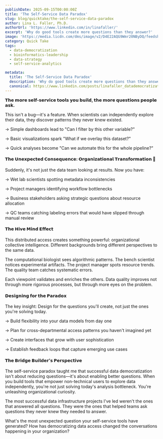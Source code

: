 ```yaml
---
publishDate: 2025-09-15T00:00:00Z
title: 'The Self-Service Data Paradox'
slug: blog/quicktake/the-self-service-data-paradox
author: Lina L. Faller, Ph.D.
authorUrl: 'https://www.linkedin.com/in/linafaller/'
excerpt: 'Why do good tools create more questions than they answer?'
image: 'https://media.licdn.com/dms/image/v2/D4E22AQG9Wmr20NByDQ/feedshare-shrink_800/B4EZlKxJLcKoAg-/0/1757896021674?e=1760572800&v=beta&t=l9G6iAPpCumGSHuiA0eWFIw8xPeLyD9hUOssL9BSTJQ'
category: Quick Take
tags:
  - data-democratization
  - bioinformatics-leadership
  - data-strategy
  - self-service-analytics

metadata:
  title: 'The Self-Service Data Paradox'
  description: 'Why do good tools create more questions than they answer?'
  canonical: https://www.linkedin.com/posts/linafaller_datademocratization-bioinformaticsleadership-activity-7373324818886336513-dtYZ?utm_source=share&utm_medium=member_desktop&rcm=ACoAAATZB5MBqJ_1K5vjD4H8pzXOCeXJAzwKjQs
---
```


**𝗧𝗵𝗲 𝗺𝗼𝗿𝗲 𝘀𝗲𝗹𝗳-𝘀𝗲𝗿𝘃𝗶𝗰𝗲 𝘁𝗼𝗼𝗹𝘀 𝘆𝗼𝘂 𝗯𝘂𝗶𝗹𝗱, 𝘁𝗵𝗲 𝗺𝗼𝗿𝗲 𝗾𝘂𝗲𝘀𝘁𝗶𝗼𝗻𝘀 𝗽𝗲𝗼𝗽𝗹𝗲 𝗮𝘀𝗸.**

This isn't a bug—it's a feature. When scientists can independently explore their data, they discover patterns they never knew existed.

→ Simple dashboards lead to "Can I filter by this other variable?"

→ Basic visualizations spark "What if we overlay this dataset?"

→ Quick analyses become "Can we automate this for the whole pipeline?"

#### 𝗧𝗵𝗲 𝗨𝗻𝗲𝘅𝗽𝗲𝗰𝘁𝗲𝗱 𝗖𝗼𝗻𝘀𝗲𝗾𝘂𝗲𝗻𝗰𝗲: 𝗢𝗿𝗴𝗮𝗻𝗶𝘇𝗮𝘁𝗶𝗼𝗻𝗮𝗹 𝗧𝗿𝗮𝗻𝘀𝗳𝗼𝗿𝗺𝗮𝘁𝗶𝗼𝗻 🚀

Suddenly, it's not just the data team looking at results. Now you have:

→ Wet lab scientists spotting metadata inconsistencies

→ Project managers identifying workflow bottlenecks

→ Business stakeholders asking strategic questions about resource allocation

→ QC teams catching labeling errors that would have slipped through manual review

#### 𝗧𝗵𝗲 𝗛𝗶𝘃𝗲 𝗠𝗶𝗻𝗱 𝗘𝗳𝗳𝗲𝗰𝘁

This distributed access creates something powerful: organizational collective intelligence. Different backgrounds bring different perspectives to the same data.

The computational biologist sees algorithmic patterns. The bench scientist notices experimental artifacts. The project manager spots resource trends. The quality team catches systematic errors.

Each viewpoint validates and enriches the others. Data quality improves not through more rigorous processes, but through more eyes on the problem.

#### 𝗗𝗲𝘀𝗶𝗴𝗻𝗶𝗻𝗴 𝗳𝗼𝗿 𝘁𝗵𝗲 𝗣𝗮𝗿𝗮𝗱𝗼𝘅

The key insight: Design for the questions you'll create, not just the ones you're solving today.

→ Build flexibility into your data models from day one

→ Plan for cross-departmental access patterns you haven't imagined yet

→ Create interfaces that grow with user sophistication

→ Establish feedback loops that capture emerging use cases

#### 𝗧𝗵𝗲 𝗕𝗿𝗶𝗱𝗴𝗲 𝗕𝘂𝗶𝗹𝗱𝗲𝗿'𝘀 𝗣𝗲𝗿𝘀𝗽𝗲𝗰𝘁𝗶𝘃𝗲

The self-service paradox taught me that successful data democratization isn't about reducing questions—it's about enabling better questions. When you build tools that empower non-technical users to explore data independently, you're not just solving today's analysis bottleneck. You're unleashing organizational curiosity.

The most successful data infrastructure projects I've led weren't the ones that answered all questions. They were the ones that helped teams ask questions they never knew they needed to answer.

What's the most unexpected question your self-service tools have generated? How has democratizing data access changed the conversations happening in your organization?
